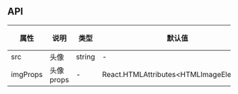 ## API

| 属性 | 说明 | 类型 | 默认值 | 版本 |
| --- | --- | --- | --- | --- |
| src | 头像 | string | - | - |
| imgProps | 头像props | - | React.HTMLAttributes<HTMLImageElement\> | - |

